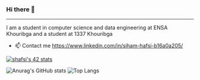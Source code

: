 ### Hi there 👋
-------------------------------------------------------------------------------------------------------------------------------------------------------------------------
I am a student in computer science and data engineering at ENSA Khouribga and a student at 1337 Khouribga

- 📫 Contact me https://www.linkedin.com/in/siham-hafsi-b16a0a205/

[![shafsi's 42 stats](https://badge.mediaplus.ma/starryblue/shafsi)](https://github.com/sihamhafsi/badge42) </br>

![Anurag's GitHub stats](https://github-readme-stats.vercel.app/api?username=sihamhafsi&show_icons=true&theme=dracula)
![Top Langs](https://github-readme-stats.vercel.app/api/top-langs/?username=sihamhafsi&layout=compact&theme=dracula)


